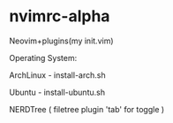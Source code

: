 # nvimrc-alpha
Neovim+plugins(my init.vim) 

Operating System: 

ArchLinux - install-arch.sh

Ubuntu - install-ubuntu.sh

NERDTree ( filetree plugin 'tab' for toggle )
